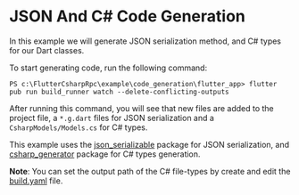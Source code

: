 # JSON And C# Code Generation

In this example we will generate JSON serialization method, and C# types for our Dart classes.

To start generating code, run the following command:

```console
PS c:\FlutterCsharpRpc\example\code_generation\flutter_app> flutter pub run build_runner watch --delete-conflicting-outputs
```

After running this command, you will see that new files are added to the project file, a `*.g.dart` files for JSON serialization and a `CsharpModels/Models.cs` for C# types.

This example uses the [json_serializable](https://pub.dev/packages/json_serializable) package for JSON serialization, and [csharp_generator](https://pub.dev/packages/csharp_generator) package for C# types generation.

**Note**: You can set the output path of the C# file-types by create and edit the [build.yaml](https://github.com/YehudaKremer/FlutterCsharpRpc/tree/main/example/code_generation/flutter_app/build.yaml) file.
